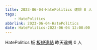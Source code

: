 ```yaml
---
title: 2023-06-04-HatePolitics 違規 0 人
tags:
    - HatePolitics
abbrlink: 2023-06-04-HatePolitics
date: HatePolitics-2023-06-04 12:00:00
---
```

HatePolitics 板 [板規連結](https://www.ptt.cc/bbs/HatePolitics/M.1617115262.A.D60.html)
昨天違規 0 人
